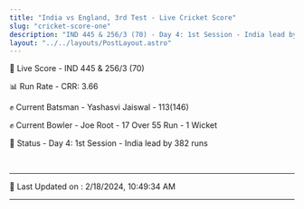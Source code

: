 ```yaml
---
title: "India vs England, 3rd Test - Live Cricket Score"
slug: "cricket-score-one"
description: "IND 445 & 256/3 (70) - Day 4: 1st Session - India lead by 382 runs."
layout: "../../layouts/PostLayout.astro"
---
```


🔴 Live Score - IND 445 & 256/3 (70)  

📊 Run Rate - CRR: 3.66  

✊ Current Batsman - Yashasvi Jaiswal - 113(146)  

✊ Current Bowler - Joe Root - 17 Over 55 Run - 1 Wicket  

📑 Status - Day 4: 1st Session - India lead by 382 runs

<br />

***

📝 Last Updated on : 2/18/2024, 10:49:34 AM

***

